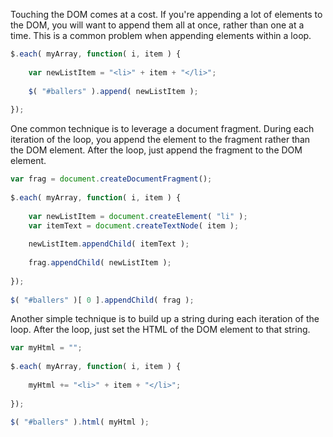 Touching the DOM comes at a cost. If you're appending a lot of elements to the DOM, you will want to append them all at once, rather than one at a time. This is a common problem when appending elements within a loop.
```javascript
$.each( myArray, function( i, item ) {
 
    var newListItem = "<li>" + item + "</li>";
 
    $( "#ballers" ).append( newListItem );
 
});
```
One common technique is to leverage a document fragment. During each iteration of the loop, you append the element to the fragment rather than the DOM element. After the loop, just append the fragment to the DOM element.
```javascript
var frag = document.createDocumentFragment();
 
$.each( myArray, function( i, item ) {
 
    var newListItem = document.createElement( "li" );
    var itemText = document.createTextNode( item );
 
    newListItem.appendChild( itemText );
 
    frag.appendChild( newListItem );
 
});
 
$( "#ballers" )[ 0 ].appendChild( frag );
```
Another simple technique is to build up a string during each iteration of the loop. After the loop, just set the HTML of the DOM element to that string.
```javascript
var myHtml = "";
 
$.each( myArray, function( i, item ) {
 
    myHtml += "<li>" + item + "</li>";
 
});
 
$( "#ballers" ).html( myHtml );
```
